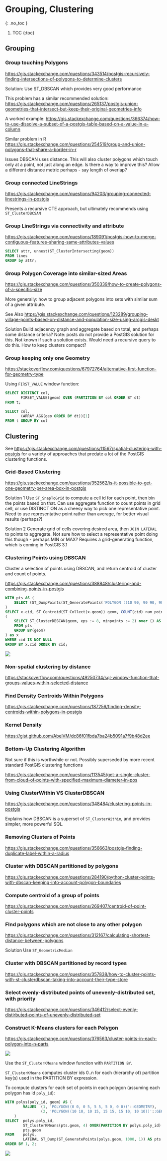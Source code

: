 # Grouping, Clustering
{: .no_toc }

1. TOC
{:toc}

## Grouping

### Group touching Polygons
<https://gis.stackexchange.com/questions/343514/postgis-recursively-finding-intersections-of-polygons-to-determine-clusters>

Solution: Use ST_DBSCAN which provides very good performance

This problem has a similar recommended solution:
<https://gis.stackexchange.com/questions/265137/postgis-union-geometries-that-intersect-but-keep-their-original-geometries-info>

A worked example:
<https://gis.stackexchange.com/questions/366374/how-to-use-dissolve-a-subset-of-a-postgis-table-based-on-a-value-in-a-column>

Similar problem in R
<https://gis.stackexchange.com/questions/254519/group-and-union-polygons-that-share-a-border-in-r>

Issues
DBSCAN uses distance. This will also cluster polygons which touch only at a point, not just along an edge.  Is there a way to improve this?  Allow a different distance metric perhaps - say length of overlap?

### Group connected LineStrings
<https://gis.stackexchange.com/questions/94203/grouping-connected-linestrings-in-postgis>

Presents a recursive CTE approach, but ultimately recommends using `ST_ClusterDBCSAN`

### Group LineStrings via connectivity and attribute
<https://gis.stackexchange.com/questions/189091/postgis-how-to-merge-contiguous-features-sharing-same-attributes-values>

```sql
SELECT attr, unnest(ST_ClusterIntersecting(geom))
FROM lines
GROUP by attr;
```

### Group Polygon Coverage into similar-sized Areas
<https://gis.stackexchange.com/questions/350339/how-to-create-polygons-of-a-specific-size>

More generally: how to group adjacent polygons into sets with similar sum of a given attribute.

See Also
<https://gis.stackexchange.com/questions/123289/grouping-village-points-based-on-distance-and-population-size-using-arcgis-deskt>

Solution
Build adjacency graph and aggregate based on total, and perhaps some distance criteria?
Note: posts do not provide a PostGIS solution for this.  Not known if such a solution exists.
Would need a recursive query to do this.
How to keep clusters compact?

### Group keeping only one Geometry
<https://stackoverflow.com/questions/67972764/alternative-first-function-for-geometry-type>

Using `FIRST_VALUE` window function:
```sql
SELECT DISTINCT col,
       FIRSET_VALUE(geom) OVER (PARTITION BY col ORDER BT dt)
FROM t;
```

```sql
SELECT col,
       (ARRAY_AGG(geo ORDER BY dt))[1]
FROM t GROUP BY col
```

## Clustering
See <https://gis.stackexchange.com/questions/11567/spatial-clustering-with-postgis> 
for a variety of approaches that predate a lot of the PostGIS clustering functions.

### Grid-Based Clustering
<https://gis.stackexchange.com/questions/352562/is-it-possible-to-get-one-geometry-per-area-box-in-postgis>

Solution 1
Use `ST_SnapToGrid` to compute a cell id for each point, then bin the points based on that.  Can use aggregate function to count points in grid cell, or use DISTINCT ON as a cheesy way to pick one representative point.  Need to use representative point rather than average, for better visual results (perhaps?)

Solution 2
Generate grid of cells covering desired area, then `JOIN LATERAL` to points to aggregate.  Not sure how to select a representative point doing this though - perhaps MIN or MAX?  Requires a grid-generating function, which is coming in PostGIS 3.1

### Clustering Points using DBSCAN

Cluster a selection of points using DBSCAN, and return centroid of cluster and count of points.

<https://gis.stackexchange.com/questions/388848/clustering-and-combining-points-in-postgis>

```sql
WITH pts AS (
    SELECT (ST_DumpPoints(ST_GeneratePoints('POLYGON ((10 90, 90 90, 90 10, 10 10, 10 90))', 100, 2))).geom AS geom
)
SELECT x.cid, ST_Centroid(ST_Collect(x.geom)) geom, COUNT(cid) num_points FROM
(
    SELECT ST_ClusterDBSCAN(geom, eps := 8, minpoints := 2) over () AS cid, geom
    FROM pts
    GROUP BY(geom)
) as x
WHERE cid IS NOT NULL
GROUP BY x.cid ORDER BY cid;
```

![](https://i.stack.imgur.com/auPHl.jpg)

### Non-spatial clustering by distance
<https://stackoverflow.com/questions/49250734/sql-window-function-that-groups-values-within-selected-distance>

### Find Density Centroids Within Polygons
<https://gis.stackexchange.com/questions/187256/finding-density-centroids-within-polygons-in-postgis>


### Kernel Density
<https://gist.github.com/AbelVM/dc86f01fbda7ba24b5091a7f9b48d2ee>

### Bottom-Up Clustering Algorithm
Not sure if this is worthwhile or not.  Possibly superseded by more recent standard PostGIS clustering functions

<https://gis.stackexchange.com/questions/113545/get-a-single-cluster-from-cloud-of-points-with-specified-maximum-diameter-in-pos>

### Using ClusterWithin VS ClusterDBSCAN
<https://gis.stackexchange.com/questions/348484/clustering-points-in-postgis>

Explains how DBSCAN is a superset of `ST_ClusterWithin`, and provides simpler, more powerful SQL.

### Removing Clusters of Points
<https://gis.stackexchange.com/questions/356663/postgis-finding-duplicate-label-within-a-radius>

### Cluster with DBSCAN partitioned by polygons
<https://gis.stackexchange.com/questions/284190/python-cluster-points-with-dbscan-keeping-into-account-polygon-boundaries>

### Compute centroid of a group of points
<https://gis.stackexchange.com/questions/269407/centroid-of-point-cluster-points>

### FInd polygons which are not close to any other polygon
<https://gis.stackexchange.com/questions/312167/calculating-shortest-distance-between-polygons>

Solution
Use `ST_GeometricMedian`

### Cluster with DBSCAN partitioned by record types
<https://gis.stackexchange.com/questions/357838/how-to-cluster-points-with-st-clusterdbscan-taking-into-account-their-type-store>

### Select evenly-distributed points of unevenly-distributed set, with priority
<https://gis.stackexchange.com/questions/346412/select-evenly-distirbuted-points-of-unevenly-distributed-set>

### Construct K-Means clusters for each Polygon
<https://gis.stackexchange.com/questions/376563/cluster-points-in-each-polygon-into-n-parts>

![](https://i.stack.imgur.com/eFj0g.png)

Use the `ST_ClusterKMeans` window function with `PARTITION BY`.

`ST_ClusterKMeans` computes cluster ids 0..n for each (hierarchy of) partition key(s) used in the PARTITION BY expression.

To compute clusters for each set of points in each polygon (assuming each polygon has id `poly_id`):

```sql
WITH polys(poly_id, geom) AS (
        VALUES  (1, 'POLYGON((0 0, 0 5, 5 5, 5 0, 0 0))'::GEOMETRY),
                (2, 'POLYGON((10 10, 10 15, 15 15, 15 10, 10 10))'::GEOMETRY)
    )
SELECT  polys.poly_id,
        ST_ClusterKMeans(pts.geom, 4) OVER(PARTITION BY polys.poly_id) AS cluster_id,
        pts.geom
FROM    polys,
        LATERAL ST_Dump(ST_GeneratePoints(polys.geom, 1000, 1)) AS pts
ORDER BY 1, 2;
```
![](https://i.stack.imgur.com/3Tz4X.png)



